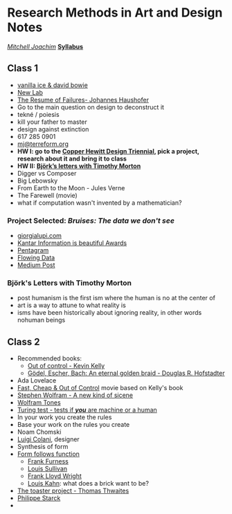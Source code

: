# Research Methods in Art and Design Notes
*[Mitchell Joachim](https://en.wikipedia.org/wiki/Mitchell_Joachim)*
**[Syllabus](https://newclasses.nyu.edu/portal/site/2bd1a20a-a674-4d28-badf-9fbfcd2228d9/tool/940fc9f5-7266-4f5a-80b3-9cc73e310047/main)**

## Class 1
* [vanilla ice & david bowie](https://www.stereogum.com/1951816/vanilla-ice-just-straight-up-bought-under-pressure-from-david-bowie-queen/video/)
* [New Lab](https://newlab.com)
* [The Resume of Failures- Johannes Haushofer](https://www.princeton.edu/~joha/Johannes_Haushofer_CV_of_Failures.pdf)
* Go to the main question on design to deconstruct it
* tekné / poiesis
* kill your father to master
* design against extinction
* 617 285 0901
* mj@terreform.org
* **HW I: go to the [Copper Hewitt Design Triennial](https://www.cooperhewitt.org/channel/nature/), pick a project, research about it and bring it to class**
* **HW II: [Björk’s letters with Timothy Morton](https://www.dazeddigital.com/music/gallery/20196/0/bjork-s-letters-with-timothy-morton)**
* Digger vs Composer
* Big Lebowsky
* From Earth to the Moon - Jules Verne
* The Farewell (movie)
* what if computation wasn't invented by a mathematician?

### Project Selected: *Bruises: The data we don't see*
* [giorgialupi.com](https://giorgialupi.com/bruises-the-data-we-dont-see/)
* [Kantar Information is beautiful Awards](https://www.informationisbeautifulawards.com/showcase/3288-bruises-the-data-we-don-t-see)
* [Pentagram](https://www.pentagram.com/work/bruises-the-data-we-dont-see)
* [Flowing Data](https://flowingdata.com/2018/02/01/bruises/)
* [Medium Post](https://medium.com/@giorgialupi/bruises-the-data-we-dont-see-1fdec00d0036)

### Björk's Letters with Timothy Morton
* post humanism is the first ism where the human is no at the center of
* art is a way to attune to what reality is
* isms have been historically about ignoring reality, in other words nohuman beings

## Class 2
* Recommended books: 
    * [Out of control - Kevin Kelly](https://kk.org/mt-files/books-mt/ooc-mf.pdf)
    * [Gödel, Escher, Bach: An eternal golden braid - Douglas R. Hofstadter](https://archive.org/details/GEBen_201404)
* Ada Lovelace
* [Fast, Cheap & Out of Control](https://www.imdb.com/title/tt0119107/) movie based on Kelly's book
* [Stephen Wolfram - A new kind of sicene](https://www.wolframscience.com/nks/)
* [Wolfram Tones](http://tones.wolfram.com/generate/G1BMyY7iif85r5tqd0SDlKr5flkeYRDyyYaS7c9nMgwm)
* [Turing test - tests if ***you*** are machine or a human](https://en.wikipedia.org/wiki/Turing_test)
* In your work you create the rules
* Base your work on the rules you create
* Noam Chomski
* [Luigi Colani](https://en.wikipedia.org/wiki/Luigi_Colani), designer
* Synthesis of form
* [Form follows function](https://en.wikipedia.org/wiki/Form_follows_function)
    * [Frank Furness](https://en.wikipedia.org/wiki/Frank_Furness)
    * [Louis Sullivan](https://en.wikipedia.org/wiki/Louis_Sullivan)
    * [Frank Lloyd Wright](https://en.wikipedia.org/wiki/Frank_Lloyd_Wright)
    * [Louis Kahn](https://en.wikipedia.org/wiki/Louis_Kahn): what does a brick want to be?
* [The toaster project - Thomas Thwaites](http://www.thomasthwaites.com/the-toaster-project/)
* [Philippe Starck](https://en.wikipedia.org/wiki/Philippe_Starck)
*

